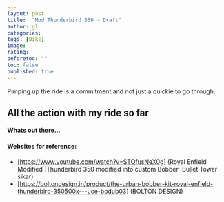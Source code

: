 ```yaml
---
layout: post
title:  "Mod Thunderbird 350 - Draft"
author: gl
categories: 
tags: [Bike]
image: 
rating: 
beforetoc: ""
toc: false
published: true
---
```


Pimping up the ride is a commitment and not just a quickie to go through.


## All the action with my ride so far

#### Whats out there...


#### Websites for reference:
 * [https://www.youtube.com/watch?v=STQfusNeX0g] (Royal Enfield Modified |Thunderbird 350 modified into custom Bobber |Bullet Tower sikar)
 * [https://boltondesign.in/product/the-urban-bobber-kit-royal-enfield-thunderbird-350500x---uce-bodub03] (BOLTON DESIGN)
  
